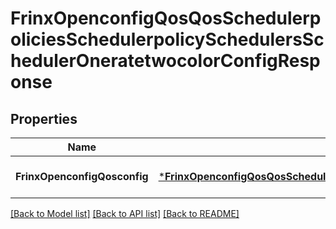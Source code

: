 # FrinxOpenconfigQosQosSchedulerpoliciesSchedulerpolicySchedulersSchedulerOneratetwocolorConfigResponse

## Properties
Name | Type | Description | Notes
------------ | ------------- | ------------- | -------------
**FrinxOpenconfigQosconfig** | [***FrinxOpenconfigQosQosSchedulerpoliciesSchedulerpolicySchedulersSchedulerOneratetwocolorConfig**](frinx.openconfig.qos.qos.schedulerpolicies.schedulerpolicy.schedulers.scheduler.oneratetwocolor.Config.md) |  | [optional] [default to null]

[[Back to Model list]](../README.md#documentation-for-models) [[Back to API list]](../README.md#documentation-for-api-endpoints) [[Back to README]](../README.md)


